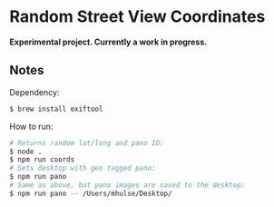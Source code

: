 # Random Street View Coordinates

**Experimental project. Currently a work in progress.**

## Notes

Dependency:

```bash
$ brew install exiftool
```

How to run:

```bash
# Returns random lat/long and pano ID:
$ node .
$ npm run coords
# Sets desktop with geo tagged pano:
$ npm run pano
# Same as above, but pano images are saved to the desktop:
$ npm run pano -- /Users/mhulse/Desktop/
```
